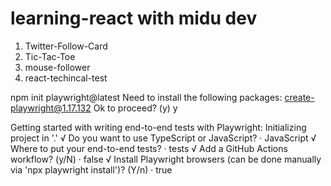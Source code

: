 # learning-react with midu dev

1. Twitter-Follow-Card
2. Tic-Tac-Toe
3. mouse-follower
4. react-techincal-test
   
npm init playwright@latest
Need to install the following packages:
create-playwright@1.17.132
Ok to proceed? (y) y

Getting started with writing end-to-end tests with Playwright:
Initializing project in '.'
√ Do you want to use TypeScript or JavaScript? · JavaScript
√ Where to put your end-to-end tests? · tests
√ Add a GitHub Actions workflow? (y/N) · false
√ Install Playwright browsers (can be done manually via 'npx playwright install')? (Y/n) · true